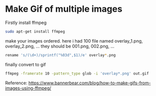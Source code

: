 # Make Gif of multiple images

Firstly install ffmpeg
```bash
sudo apt-get install ffmpeg
```

make your images ordered.
here i had 100 file named overlay_1.png, overlay_2.png, ... they should be 001.png, 002.png, ...
```bash
rename 's/(\d+)/sprintf("%03d",$1)/e' overlay*.png
```

finally convert to gif
```bash
ffmpeg -framerate 10 -pattern_type glob -i 'overlay*.png' out.gif
```

Reference: https://www.bannerbear.com/blog/how-to-make-gifs-from-images-using-ffmpeg/
